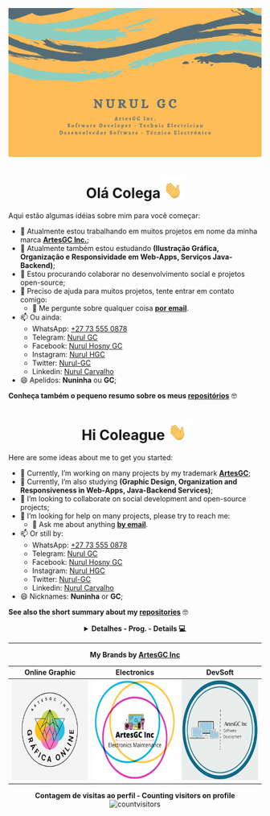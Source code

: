 ![business-card](img/cartaovisitaGC1.png)

<div align="center">

# Olá Colega <img src="img/waving-hand-joypixels.gif" height=40 width=40>

</div>

Aqui estão algumas idéias sobre mim para você começar:

- 🔭 Atualmente estou trabalhando em muitos projetos em nome da minha marca **[ArtesGC Inc.](https://github.com/ArtesGC)**;
- 🌱 Atualmente também estou estudando **(Ilustração Gráfica, Organização e Responsividade em Web-Apps, Serviços Java-Backend)**;
- 👯 Estou procurando colaborar no desenvolvimento social e projetos open-source;
- 🤔 Preciso de ajuda para muitos projetos, tente entrar em contato comigo:
  - 💬 Me pergunte sobre qualquer coisa **[por email](mailto:nuruldecarvalho@gmail.com)**.
- 📫 Ou ainda:
  - WhatsApp: [+27 73 555 0878](https://api.whatsapp.com/send?phone=27735550878)
  - Telegram: [Nurul GC](https://t.me/NurulGC)
  - Facebook: [Nurul Hosny GC](https://facebook.com/nurulhosny.gc/)
  - Instagram: [Nurul HGC](https://www.instagram.com/nurulhgc/)
  - Twitter: [Nurul-GC](https://twitter.com/NurulGC3)
  - Linkedin: [Nurul Carvalho](https://www.linkedin.com/in/nurul-carvalho-4a64b01b4/)
- 😄 Apelidos: **Nuninha** ou **GC**;

**Conheça também o pequeno resumo sobre os meus [repositórios](https://nurul-gc.github.io/intro/)** 🤓

<div align="center">

# Hi Coleague <img src="img/waving-hand-joypixels.gif" height=40 width=40>

</div>

Here are some ideas about me to get you started:

- 🔭 Currently, I’m working on many projects by my trademark **[ArtesGC](https://github.com/ArtesGC)**;
- 🌱 Currently, I’m also studying **(Graphic Design, Organization and Responsiveness in Web-Apps, Java-Backend Services)**;
- 👯 I’m looking to collaborate on social development and open-source projects;
- 🤔 I’m looking for help on many projects, please try to reach me:
  - 💬 Ask me about anything **[by email](mailto:nuruldecarvalho@gmail.com)**.
- 📫 Or still by:
  - WhatsApp: [+27 73 555 0878](https://api.whatsapp.com/send?phone=27735550878)
  - Telegram: [Nurul GC](https://t.me/NurulGC)
  - Facebook: [Nurul Hosny GC](https://www.facebook.com/nurulhosny.gc/)
  - Instagram: [Nurul HGC](https://www.instagram.com/nurulhgc/)
  - Twitter: [Nurul-GC](https://twitter.com/NurulGC3)
  - Linkedin: [Nurul Carvalho](https://www.linkedin.com/in/nurul-carvalho-4a64b01b4/)
- 😄 Nicknames: **Nuninha** or **GC**;

**See also the short summary about my [repositories](https://nurul-gc.github.io/intro/)** 🤓

<div align="center">

<details>
  
<summary>
  <b>Detalhes - Prog. - Details 💻</b>
</summary>
<hr>

**Linguagens dominantes** \
![softskils](https://github-readme-stats.vercel.app/api/top-langs/?username=Nurul-GC&layout=compact&theme=radical&langs_count=20)

**Meu resumo do GitHub** \
![resume](https://github-readme-stats.vercel.app/api?disable_animations=false&username=Nurul-GC&show_icons=true&theme=merko)
  
**Meu estado de sequência no GitHub** \
![streak-status](https://github-readme-streak-stats.herokuapp.com/?user=Nurul-GC&theme=neon-dark)

**Conquistas - Trophies** \
![trophies](https://github-profile-trophy.vercel.app/?custom_title=&username=Nurul-GC&column=7&theme=gruvbox)

</details>
  
---
  
**My Brands by [ArtesGC Inc](https://www.facebook.com/artesgc.home.blog/)**
  
| Online Graphic | Electronics | DevSoft |
| --- | --- | --- |
| <img alt="Online-Graphic" src="img/graphics.png" height=200 witdh=220> | <img alt="Electronics" src="img/eletronics.png" height=200 witdh=220> | <img alt="DevSoft" src="img/software.png" height=200 witdh=220> |

**Contagem de visitas ao perfil - Counting visitors on profile** \
![countvisitors](https://profile-counter.glitch.me/Nurul-GC/count.svg)

</div>
